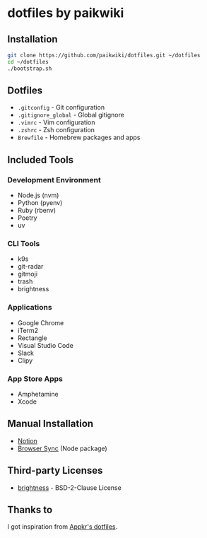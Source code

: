 # dotfiles by paikwiki

## Installation

```bash
git clone https://github.com/paikwiki/dotfiles.git ~/dotfiles
cd ~/dotfiles
./bootstrap.sh
```

## Dotfiles

- `.gitconfig` - Git configuration
- `.gitignore_global` - Global gitignore
- `.vimrc` - Vim configuration
- `.zshrc` - Zsh configuration
- `Brewfile` - Homebrew packages and apps

## Included Tools

### Development Environment
- Node.js (nvm)
- Python (pyenv)
- Ruby (rbenv)
- Poetry
- uv

### CLI Tools
- k9s
- git-radar
- gitmoji
- trash
- brightness

### Applications
- Google Chrome
- iTerm2
- Rectangle
- Visual Studio Code
- Slack
- Clipy

### App Store Apps
- Amphetamine
- Xcode

## Manual Installation

- [Notion](https://www.notion.so/ko/desktop)
- [Browser Sync](https://browsersync.io/) (Node package)

## Third-party Licenses

- [brightness](https://github.com/nriley/brightness) - BSD-2-Clause License

## Thanks to

I got inspiration from [Appkr's dotfiles](https://github.com/appkr/dotfiles).
